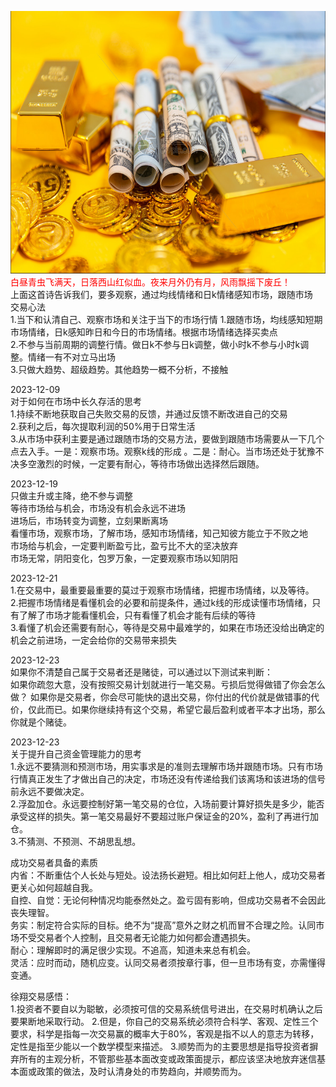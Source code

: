 <img src="images/gold.PNG" style="height:420px;width:100%;"></img>
<font color="red">白昼青虫飞满天，日落西山红似血。夜来月外仍有月，风雨飘摇下废丘！</font>  
上面这首诗告诉我们，要多观察，通过均线情绪和日k情绪感知市场，跟随市场  
交易心法  
1.当下和认清自己、观察市场和关注于当下的市场行情
1.跟随市场，均线感知短期市场情绪，日k感知昨日和今日的市场情绪。根据市场情绪选择买卖点  
2.不参与当前周期的调整行情。做日k不参与日k调整，做小时k不参与小时k调整。情绪一有不对立马出场  
3.只做大趋势、超级趋势。其他趋势一概不分析，不接触  

2023-12-09  
对于如何在市场中长久存活的思考  
1.持续不断地获取自己失败交易的反馈，并通过反馈不断改进自己的交易  
2.获利之后，每次提取利润的50%用于日常生活  
3.从市场中获利主要是通过跟随市场的交易方法，要做到跟随市场需要从一下几个点去入手。一是：观察市场。观察k线的形成
。二是：耐心。当市场还处于犹豫不决多空激烈的时候，一定要有耐心，等待市场做出选择然后跟随。

2023-12-19  
只做主升或主降，绝不参与调整  
等待市场给与机会，市场没有机会永远不进场  
进场后，市场转变为调整，立刻果断离场  
看懂市场，观察市场，了解市场，感知市场情绪，知己知彼方能立于不败之地  
市场给与机会，一定要判断盈亏比，盈亏比不大的坚决放弃  
市场无常，阴阳变化，包罗万象，一定要观察市场以知阴阳

2023-12-21  
1.在交易中，最重要最重要的莫过于观察市场情绪，把握市场情绪，以及等待。  
2.把握市场情绪是看懂机会的必要和前提条件，通过k线的形成读懂市场情绪，只有了解了市场才能看懂机会，只有看懂了机会才能有后续的等待  
3.看懂了机会还需要有耐心，等待是交易中最难学的，如果在市场还没给出确定的机会之前进场，一定会给你的交易带来损失  

2023-12-23  
如果你不清楚自己属于交易者还是赌徒，可以通过以下测试来判断：  
如果你疏忽大意，没有按照交易计划就进行一笔交易。亏损后觉得做错了你会怎么做？
如果你是交易者，你会尽可能快的退出交易，你付出的代价就是做错事的代价，仅此而已。如果你继续持有这个交易，希望它最后盈利或者平本才出场，那么你就是个赌徒。

2023-12-23  
关于提升自己资金管理能力的思考  
1.永远不要猜测和预测市场，用实事求是的准则去理解市场并跟随市场。只有市场行情真正发生了才做出自己的决定，市场还没有传递给我们该离场和该进场的信号前永远不要做决定。  
2.浮盈加仓。永远要控制好第一笔交易的仓位，入场前要计算好损失是多少，能否承受这样的损失。第一笔交易最好不要超过账户保证金的20%，盈利了再进行加仓。  
3.不猜测、不预测、不胡思乱想。

成功交易者具备的素质  
内省：不断重估个人长处与短处。设法扬长避短。相比如何赶上他人，成功交易者更关心如何超越自我。  
自控、自觉：无论何种情况均能泰然处之。盈亏固有影响，但成功交易者不会因此丧失理智。  
务实：制定符合实际的目标。绝不为“提高”意外之财之机而冒不合理之险。认同市场不受交易者个人控制，且交易者无论能力如何都会遭遇损失。  
耐心：理解即时的满足很少实现。不追高，知道未来总有机会。  
灵活：应时而动，随机应变。认同交易者须按章行事，但一旦市场有变，亦需懂得变通。

徐翔交易感悟：  
1.投资者不要自以为聪敏，必须按可信的交易系统信号进出，在交易时机确认之后要果断地采取行动。
2.但是，你自己的交易系统必须符合科学、客观、定性三个要求，科学是指每一次交易赢的概率大于80%，客观是指不以人的意志为转移，定性是指至少能以一个数学模型来描述。
3.顺势而为的主要思想是指导投资者摒弃所有的主观分析，不管那些基本面改变或政策面提示，都应该坚决地放弃迷信基本面或政策的做法，及时认清身处的市势趋向，并顺势而为。
